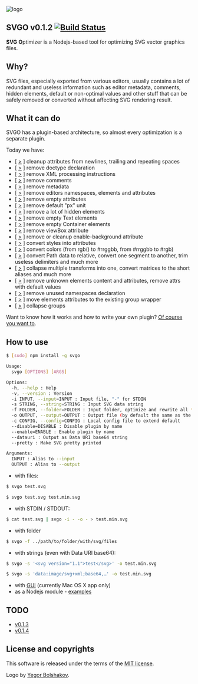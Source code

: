 ![logo](https://raw.github.com/svg/svgo/master/logo200x200.png)

## SVGO v0.1.2 [![Build Status](https://secure.travis-ci.org/svg/svgo.png)](http://travis-ci.org/svg/svgo)

**SVG** **O**ptimizer is a Nodejs-based tool for optimizing SVG vector graphics files.

## Why?

SVG files, especially exported from various editors, usually contains a lot of redundant and useless information such as editor metadata, comments, hidden elements, default or non-optimal values and other stuff that can be safely removed or converted without affecting SVG rendering result.

## What it can do

SVGO has a plugin-based architecture, so almost every optimization is a separate plugin.

Today we have:

* [ [>](https://github.com/svg/svgo/blob/master/plugins/cleanupAttrs.js) ] cleanup attributes from newlines, trailing and repeating spaces
* [ [>](https://github.com/svg/svgo/blob/master/plugins/removeDoctype.js) ] remove doctype declaration
* [ [>](https://github.com/svg/svgo/blob/master/plugins/removeXMLProcInst.js) ] remove XML processing instructions
* [ [>](https://github.com/svg/svgo/blob/master/plugins/removeComments.js) ] remove comments
* [ [>](https://github.com/svg/svgo/blob/master/plugins/removeMetadata.js) ] remove metadata
* [ [>](https://github.com/svg/svgo/blob/master/plugins/removeEditorsNSData.js) ] remove editors namespaces, elements and attributes
* [ [>](https://github.com/svg/svgo/blob/master/plugins/removeEmptyAttrs.js) ] remove empty attributes
* [ [>](https://github.com/svg/svgo/blob/master/plugins/removeDefaultPx.js) ] remove default "px" unit
* [ [>](https://github.com/svg/svgo/blob/master/plugins/removeHiddenElems.js) ] remove a lot of hidden elements
* [ [>](https://github.com/svg/svgo/blob/master/plugins/removeEmptyText.js) ] remove empty Text elements
* [ [>](https://github.com/svg/svgo/blob/master/plugins/removeEmptyContainers.js) ] remove empty Container elements
* [ [>](https://github.com/svg/svgo/blob/master/plugins/removeViewBox.js) ] remove viewBox attribute
* [ [>](https://github.com/svg/svgo/blob/master/plugins/cleanupEnableBackground.js) ] remove or cleanup enable-background attribute
* [ [>](https://github.com/svg/svgo/blob/master/plugins/convertStyleToAttrs.js) ] convert styles into attributes
* [ [>](https://github.com/svg/svgo/blob/master/plugins/convertColors.js) ] convert colors (from rgb() to #rrggbb, from #rrggbb to #rgb)
* [ [>](https://github.com/svg/svgo/blob/master/plugins/convertPathData.js) ] convert Path data to relative, convert one segment to another, trim useless delimiters and much more
* [ [>](https://github.com/svg/svgo/blob/master/plugins/convertTransform.js) ] collapse multiple transforms into one, convert matrices to the short aliases and much more
* [ [>](https://github.com/svg/svgo/blob/master/plugins/removeUnknownsAndDefaults.js) ] remove unknown elements content and attributes, remove attrs with default values
* [ [>](https://github.com/svg/svgo/blob/master/plugins/removeUnusedNS.js) ] remove unused namespaces declaration
* [ [>](https://github.com/svg/svgo/blob/master/plugins/moveElemsAttrsToGroup.js) ] move elements attributes to the existing group wrapper
* [ [>](https://github.com/svg/svgo/blob/master/plugins/collapseGroups.js) ] collapse groups

Want to know how it works and how to write your own plugin? [Of course you want to](https://github.com/svg/svgo/tree/master/plugins#readme).


## How to use

```sh
$ [sudo] npm install -g svgo
```

```sh
Usage:
  svgo [OPTIONS] [ARGS]

Options:
  -h, --help : Help
  -v, --version : Version
  -i INPUT, --input=INPUT : Input file, "-" for STDIN
  -s STRING, --string=STRING : Input SVG data string
  -f FOLDER, --folder=FOLDER : Input folder, optimize and rewrite all *.svg files
  -o OUTPUT, --output=OUTPUT : Output file (by default the same as the input), "-" for STDOUT
  -c CONFIG, --config=CONFIG : Local config file to extend default
  --disable=DISABLE : Disable plugin by name
  --enable=ENABLE : Enable plugin by name
  --datauri : Output as Data URI base64 string
  --pretty : Make SVG pretty printed

Arguments:
  INPUT : Alias to --input
  OUTPUT : Alias to --output
```

* with files:

```sh
$ svgo test.svg
```
```sh
$ svgo test.svg test.min.svg
```

* with STDIN / STDOUT:

```sh
$ cat test.svg | svgo -i - -o - > test.min.svg
```

* with folder

```sh
$ svgo -f ../path/to/folder/with/svg/files
```

* with strings (even with Data URI base64):

```sh
$ svgo -s '<svg version="1.1">test</svg>' -o test.min.svg
```
```sh
$ svgo -s 'data:image/svg+xml;base64,…' -o test.min.svg
```
* with [GUI](https://github.com/svg/svgo-gui) (currently Mac OS X app only)
* as a Nodejs module - [examples](https://github.com/svg/svgo/tree/master/examples)

## TODO

* [v0.1.3](https://github.com/svg/svgo/issues?milestone=5&state=open)
* [v0.1.4](https://github.com/svg/svgo/issues?milestone=6&state=open)


## License and copyrights

This software is released under the terms of the [MIT license](https://github.com/svg/svgo/blob/master/LICENSE).

Logo by [Yegor Bolshakov](http://xizzzy.ru/).